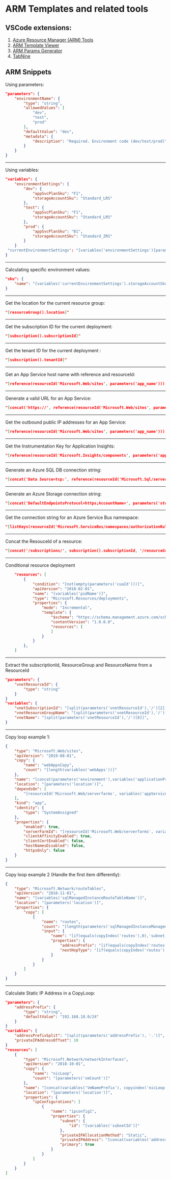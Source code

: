 # ARM Templates and related tools

## VSCode extensions:

1. <a href="https://marketplace.visualstudio.com/items?itemName=msazurermtools.azurerm-vscode-tools" target="_blank">Azure Resource Manager (ARM) Tools</a>
2. <a href="https://marketplace.visualstudio.com/items?itemName=bencoleman.armview" target="_blank">ARM Template Viewer</a>
3. <a href="https://marketplace.visualstudio.com/items?itemName=wilfriedwoivre.arm-params-generator" target="_blank">ARM Params Generator</a>
4. <a href="https://marketplace.visualstudio.com/items?itemName=TabNine.tabnine-vscode" target="_blank">TabNine</a>


## ARM Snippets

Using parameters:
```json
"parameters": {
    "environmentName": {
        "type": "string",
        "allowedValues": [
            "dev",
            "test",
            "prod"
        ],
        "defaultValue": "dev",
        "metadata": {
            "description": "Required. Environment code (dev/test/prod)"
        }
    }
}
```

- - -

Using variables: 
```json
"variables": {
    "environmentSettings": {
        "dev": {
            "appSvcPlanSku": "F1",
            "storageAccountSku": "Standard_LRS"
        },
        "test": {
            "appSvcPlanSku": "F1",
            "storageAccountSku": "Standard_LRS"
        },
        "prod": {
            "appSvcPlanSku": "B1",
            "storageAccountSku": "Standard_ZRS"
        }
    }
 "currentEnvironmentSettings": "[variables('environmentSettings')[parameters('environmentName')]]"
}
```

- - -

Calculating specific environment values:
```json
"sku": {
    "name": "[variables('currentEnvironmentSettings').storageAccountSku]"
}
```

- - -

Get the location for the current resource group:
```json
"[resourceGroup().location]"
```

- - -

Get the subscription ID for the current deployment:
```json
"[subscription().subscriptionId]"
```

- - -

Get the tenant ID for the current deployment :
```json
"[subscription().tenantId]"
```

- - -

Get an App Service host name with reference and resourceId:
```json
"[reference(resourceId('Microsoft.Web/sites', parameters('app_name'))).hostNames[0]]"
```

- - -

Generate a valid URL for an App Service:
```json
"[concat('https://', reference(resourceId('Microsoft.Web/sites', parameters('app_name'))).hostNames[0], '/')]"
```

- - -

Get the outbound public IP addresses for an App Service:
```json
"[reference(resourceId('Microsoft.Web/sites', parameters('app_name'))).outboundIpAddresses]"
```

- - -

Get the Instrumentation Key for Application Insights:
```json
"[reference(resourceId('Microsoft.Insights/components', parameters('app_insight_name'))).InstrumentationKey]"
```

- - -

Generate an Azure SQL DB connection string:
```json
"[concat('Data Source=tcp:', reference(resourceId('Microsoft.Sql/servers', parameters('server_name'))).fullyQualifiedDomainName, ',1433;Initial Catalog=', parameters('db_name'), ';User Id=', parameters('sql_username'), '@', parameters('server_name'), ';Password=', parameters('sql_Password'), ';')]"
```

- - -

Generate an Azure Storage connection string:
```json
"[concat('DefaultEndpointsProtocol=https;AccountName=', parameters('storage_name'), ';AccountKey=', listKeys(resourceId('Microsoft.Storage/storageAccounts', parameters('storage_name')), providers('Microsoft.Storage', 'storageAccounts').apiVersions[0]).keys[0].value)]"
```

- - -

Get the connection string for an Azure Service Bus namespace:
```json
"[listKeys(resourceId('Microsoft.ServiceBus/namespaces/authorizationRules', parameters('namespaces_name'), 'RootManageSharedAccessKey'), providers('Microsoft.ServiceBus', 'namespaces').apiVersions[0]).primaryConnectionString]"
```

- - -

Concat the ResouceId of a resource:
```json
"[concat('/subscriptions/', subscription().subscriptionId, '/resourceGroups/', resourceGroup().name, '/providers/Microsoft.Blah/', variables('blahName'))]",
```

- - -

Conditional resource deployment
```json
    "resources": [
        {
            "condition": "[not(empty(parameters('cuaId')))]",
            "apiVersion": "2018-02-01",
            "name": "[variables('pidName')]",
            "type": "Microsoft.Resources/deployments",
            "properties": {
                "mode": "Incremental",
                "template": {
                    "$schema": "https://schema.management.azure.com/schemas/2015-01-01/deploymentTemplate.json#",
                    "contentVersion": "1.0.0.0",
                    "resources": [
                    ]
                }
            }
        },
    ]
```

- - -

Extract the subscriptionId, ResourceGroup and ResourceName from a ResourceId
```json
"parameters": {
    "vnetResourceId": {
        "type": "string"
    }
}
"variables": {
    "vnetSubscriptionId": "[split(parameters('vnetResourceId'),'/')[2]]",
    "vnetResourceGroupName": "[split(parameters('vnetResourceId'),'/')[4]]",
    "vnetName": "[split(parameters('vnetResourceId'),'/')[8]]",
}
```

- - -

Copy loop example 1:
```json
{
    "type": "Microsoft.Web/sites",
    "apiVersion": "2019-08-01",
    "copy": {
        "name": "webAppsCopy",
        "count": "[length(variables('webApps'))]"
    },
    "name": "[concat(parameters('environment'),variables('applicationPrefix'), '-', variables('webApps')[copyIndex('webAppsCopy')])]",
    "location": "[parameters('location')]",
    "dependsOn": [
        "[resourceId('Microsoft.Web/serverfarms', variables('appServicePlanName'))]"
    ],
    "kind": "app",
    "identity": {
        "type": "SystemAssigned"
    },
    "properties": {
        "enabled": true,
        "serverFarmId": "[resourceId('Microsoft.Web/serverfarms', variables('appServicePlanName'))]",
        "clientAffinityEnabled": true,
        "clientCertEnabled": false,
        "hostNamesDisabled": false,
        "httpsOnly": false
    }
}
```
- - -

Copy loop example 2 (Handle the first item differently):
```json
{
    "type": "Microsoft.Network/routeTables",
    "apiVersion": "2018-11-01",
    "name": "[variables('sqlManagedInstanceRouteTableName')]",
    "location": "[parameters('location')]",
    "properties": {
        "copy": [
            {
                "name": "routes",
                "count": "[length(parameters('sqlManagedInstanceManagementIPs'))]",
                "input": {
                    "name": "[if(equals(copyIndex('routes'),0),'subnet_to_vnetlocal',concat(replace(parameters('sqlManagedInstanceManagementIPs')[copyIndex('routes')],'/','-'),'-next-hop-internet-route'))]",
                    "properties": {
                        "addressPrefix": "[if(equals(copyIndex('routes'),0),parameters('sqlManagedInstanceSubnetAddressRange'),parameters('sqlManagedInstanceManagementIPs')[copyIndex('routes')])]",
                        "nextHopType": "[if(equals(copyIndex('routes'),0),'VnetLocal','Internet')]"
                    }
                }
            }
        ]
    }
}
```

- - - 


Calculate Static IP Address in a CopyLoop:
```json
"parameters": {
    "addressPrefix": {
        "type": "string",
        "defaultValue": "192.168.10.0/24"
    }
}
"variables": {
    "addressPrefixSplit": "[split(parameters('addressPrefix'), '.')]",
    "privateIPAddressOffset": 10
}
"resources": [
    {
        "type": "Microsoft.Network/networkInterfaces",
        "apiVersion": "2018-10-01",
        "copy": {
            "name": "nicLoop",
            "count": "[parameters('vmCount')]"
        },
        "name": "[concat(variables('VmNamePrefix'), copyindex('nicLoop', 1), '-nic')]",
        "location": "[parameters('location')]",
        "properties": {
            "ipConfigurations": [
                {
                    "name": "ipconfig1",
                    "properties": {
                        "subnet": {
                            "id": "[variables('subnetId')]"
                        },
                        "privateIPAllocationMethod": "Static",
                        "privateIPAddress": "[concat(variables('addressPrefixSplit')[0], '.', variables('addressPrefixSplit')[1], '.', variables('addressPrefixSplit')[2], '.', add(variables('privateIPAddressOffset'), copyIndex('nicLoop', 1)))]",
                        "primary": true
                    }
                }
            ]
        }
    }
]
```